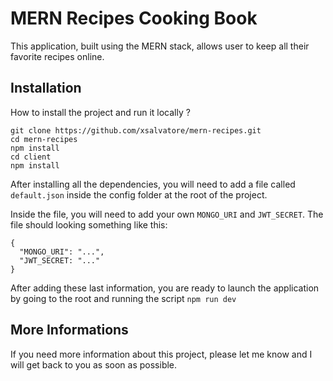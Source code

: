 # MERN Recipes Cooking Book

This application, built using the MERN stack, allows user to keep all their favorite recipes online.

## Installation

How to install the project and run it locally ?

```git clone https://github.com/xsalvatore/mern-recipes.git```  
```cd mern-recipes```  
```npm install```  
```cd client```  
```npm install```  

After installing all the dependencies, you will need to add a file called ```default.json``` inside the config folder at the root of the project.

Inside the file, you will need to add your own ```MONGO_URI``` and ```JWT_SECRET```. The file should looking something like this:

```
{
  "MONGO_URI": "...",
  "JWT_SECRET: "..."
}
```

After adding these last information, you are ready to launch the application by going to the root and running the script ```npm run dev```

## More Informations

If you need more information about this project, please let me know and I will get back to you as soon as possible.


